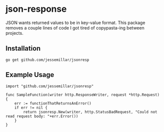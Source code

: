 # json-response
JSON wants returned values to be in key-value format. This package removes a couple lines of code I got tired of copypasta-ing between projects.

## Installation
```
go get github.com/jessemillar/jsonresp
```

## Example Usage
```
import "github.com/jessemillar/jsonresp"
```
```
func SampleFunction(writer http.ResponseWriter, request *http.Request) {
	err := functionThatReturnsAnError()
	if err != nil {
		return jsonresp.New(writer, http.StatusBadRequest, "Could not read request body: "+err.Error())
	}
}
```
